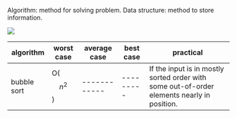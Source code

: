 Algorithm: method for solving problem.
Data structure: method to store information.

<script type="text/javascript" src="http://cdn.mathjax.org/mathjax/latest/MathJax.js?config=default"> $$О(n^{2})$$</script>

<img src="http://chart.googleapis.com/chart?cht=tx&chl=О(n^{2})" style="border:none;">

algorithm | worst case | average case | best case| practical
--------- | ---------- | ------------ | ---------| ---------
bubble sort | О($$ n^{2} $$) | ------------ | ---------| If the input is in mostly sorted order with some out-of-order elements nearly in position. 
